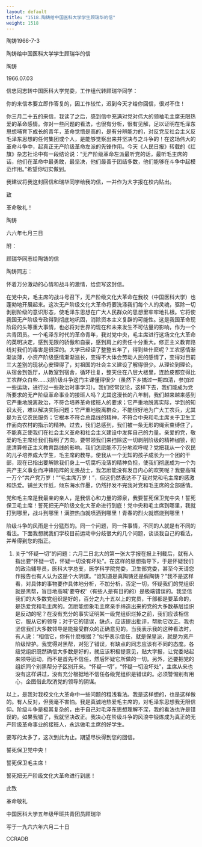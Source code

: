 ```yaml
---
layout: default
title: "1518.陶铸给中国医科大学学生顾瑞华的信"
weight: 1518
---
```


陶铸1966-7-3

陶铸给中国医科大学学生顾瑞华的信

陶铸

1966.07.03

信忠同志转中国医科大学党委，工作组代转顾瑞华同学：

你的来信本要立即作答复的，因工作较忙，迟到今天才给你回信，很对不住！

你三月二十五的来信，我读了之后，感到信中充满对党对伟大的领袖毛主席无限热爱的革命感情。你对一些问题的看法，也很有分析，很有见解，足以证明在毛泽东思想哺育下成长的青年，革命觉悟是高的，是有分辨能力的，对反党反社会主义反毛泽东思想的任何集团或个人，是能够觉察出来并坚决与之斗争的！在这场伟大的革命斗争中，起真正无产阶级革命左派的先锋作用。今天《人民日报》转载的《红旗》杂志社论中有一段结论说：“无产阶级革命左派最听党的话，最听毛主席的话，他们在革命中最勇敢，最坚决，他们最善于团结多数，他们能够在斗争中起模范作用。”希望你切实做到。

我建议将我这封回信和瑞华同学给我的信，一并作为大字报在校内贴出。

致

革命敬礼！

陶铸

六六年七月三日

附：

顾瑞华同志给陶铸的信

陶铸同志：

怀着万分激动的心情和战斗的激情，给您写这封信。

在党中央，毛主席的战斗号召下，无产阶级文化大革命在我校（中国医科大学）也蓬勃地开展起来。这次无产阶级文化大革命将要洗涤我们每个人的灵魂，驱除一切剥削阶级的意识形态，使毛泽东思想在广大人民群众的思想里牢牢地扎根。它将使我国无产阶级专政得到彻底地巩固，消除资本主义复辟的可能性。这是我国革命现阶段的头等重大事情，也必将对世界的现在和未来发生不可估量的影响，作为一个共青团员。一个毛泽东时代的革命青年，我对党中央，毛主席进行这场文化大革命的英明决定，感到无限的骄傲和自豪，感到肩上的责任十分重大。修正主义教育路线对我们的毒害是很深的。大学已经读了整整五年了，得到些什麽呢？工农感情渐渐淡薄，小资产阶级感情渐渐滋长，变得不大体会劳动人民的感情了，变得对目前三大差别的现状心安理得了，对祖国的社会主义建设了解得很少。从理论到理论，从宿舍到饭厅，从教室到宿舍，循环往复，整天住在八层大楼里，连脸皮都变得比工农群众白些……对阶级斗争这门主课懂得很少（虽然下乡搞过一期四清，参加过一些运动，进行过一些政治时事学习）。我们经常议论，这样下去，我们能成为党所要求的无产阶级革命事业的接班人吗？尤其这漫长的八年制，我们越来越来感到它严重地脱离政治，不符合培养革命接班人的要求；它严重地脱离实际，学到的知识太死，难以解决实际问题；它严重地脱离群众，不能很好地为广大工农兵，尤其是为五亿农民服务；它根本不符合总路线的精神，不符合中央和毛主席关于卫生工作面向农村的指示的精神。过去，我们总感到，我们被一条无形的绳索束缚住了，不能真正使我们在社会主义革命和社会主义建设中发挥自己的力量。亲爱的党，敬爱的毛主席给我们指明了方向，要带领我们来扫除这一切剥削阶级的精神枷锁，彻底清算修正主义教育路线的影响。我们怎麽能不万分地欢呼呢？党把我从一个农民的儿子培养成大学生，毛主席的教导。使我从一个无知的孩子成长为一个团的干部，现在已指出要解除我们身上一切腐朽没落的精神负担，使我们彻底成为一个为共产主义事业而冲锋陷阵的无畏战士，我怎麽能没有发自内心的欢笑呢？我要高喊一万个“共产党万岁！”“毛主席万岁！”，但这仍然表达不了我对党和毛主席的感激和热爱。铺兰天作纸，倾东海水作墨，仍然抒发不完我对党和毛主席的全部感情。

党和毛主席是我最亲的亲人，是我信心和力量的源泉，我要誓死保卫党中央！誓死保卫毛主席！誓死把无产阶级文化大革命进行到底！党中央和毛主席到哪里，我就打到哪里，战斗到哪里！满腔热血就喷洒到哪里！青春的烈火就燃烧到哪里！

阶级斗争的风雨是十分猛烈的。同一个问题，同一件事情，不同的人就是有不同的看法。下面我想就我们学校目前运动中分歧很大的几个问题，谈谈我自己的看法，并希得到您的指正。

1. 关于“怀疑一切”的问题：六月二日北大的第一张大字报在报上刊载后，就有人指出要“怀疑一切，怀疑一切没有坏处”。在这样的思想指导下，于是怀疑我们的政治辅导员，医科大学总支，医学科学院党委，卫生部党委，甚至今天请您作报告也有人认为这是个大阴谋。“谁知道是真陶铸还是假陶铸？”我不是这样看，对具体的事物要作具体地分析，不加分析，否定一切，怀疑我们的党组织就是黑帮，盲目地高喊\'要夺权\'（有些人是有目的的）是极端错误的。我坚信我们的大多数党组织是好的，百分之九十五以上的党员，干部都是要革命的，是热爱党和毛主席的。怎麽能想象毛主席亲手缔造出来的党的大多数基层组织是反动的呢？在没有充分的事实证明某一级党组织烂掉之前，我们应该相信它，服从它的领导；对于它的错误，缺点，应该提出批评，帮助它改正。我也坚信我们大多数领导是能接受群众的正确意见的。当我表示我的这种看法时，有人说：“相信它，你有什麽根据？”似乎表示信任，就是保皇派，就是为资产阶级辩护。我觉得对黑帮，对犯了错误，有缺点的同志应该有不同的态度。各级党组织既然确信大多数是好的，就应该积极提意见，贴大字报，让党委站起来领导运动，而不是首先不信任，然后怀疑它所做的一切。另外，还要把党的组织同个别黑帮分子区别开来。“怀疑一切”，“怀疑一切没坏处”，主席从来也没有这样讲过，没有充分根据地不信任各级党组织是错误的。必须警惕别有用心，企图借此取消党的领导的阴谋。

以上，是我对我校文化大革命中一些问题的粗浅看法。我是这样想的，也是这样做的。有人反对，但我毫不害怕。我是真诚地热爱毛主席的，对毛泽东思想我无限信仰。阶级斗争是极其复杂的，由于自己对毛泽东思想理解不深，我的看法也许是错误的。如果我错了，我就坚决改正。我决心在阶级斗争的风浪中锻炼成为真正的无产阶级革命事业的接班人，永远做毛主席的好学生。

要写的太多了，这次到此为止。期望尽快得到您的回信。

誓死保卫党中央！

誓死保卫毛主席！

誓死把无产阶级文化大革命进行到底！

此致

革命敬礼

中国医科大学五年级甲班共青团员顾瑞华

写于一九六六年六月二十日

CCRADB

